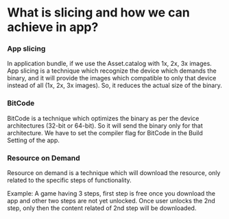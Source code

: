 # What is slicing and how we can achieve in app?

### App slicing
In application bundle, if we use the Asset.catalog with 1x, 2x, 3x images. App slicing is a technique which recognize the device which demands the binary, and it will provide the images which compatible to only that device instead of all (1x, 2x, 3x images). So, it reduces the actual size of the binary.

### BitCode
BitCode is a technique which optimizes the binary as per the device architectures (32-bit or 64-bit). So it will send the binary only for that architecture. We have to set the compiler flag for BitCode in the Build Setting of the app.

### Resource on Demand
Resource on demand is a technique which will download the resource, only related to the specific steps of functionality.

Example: A game having 3 steps, first step is free once you download the app and other two steps are not yet unlocked. Once user unlocks the 2nd step, only then the content related of 2nd step will be downloaded.